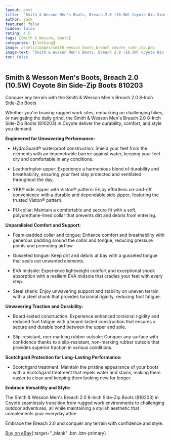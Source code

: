```yaml
---
layout: post
title:  "Smith & Wesson Men's Boots, Breach 2.0 (10.5W) Coyote 8in Side-Zip Boots"
author: jack
featured: false
hidden: false
rating: 4.5
tags: [Smith & Wesson, Boots]
categories: [Clothing]
image: assets/images/smith_wesson_boots_breach_coyote_side_zip.png
image-text: "Smith & Wesson Men's Boots, Breach 2.0 (10.5W) Coyote 8in Side-Zip Boots"
toc: false
---
```


## Smith & Wesson Men's Boots, Breach 2.0 (10.5W) Coyote 8in Side-Zip Boots 810203

Conquer any terrain with the Smith & Wesson Men's Breach 2.0 8-Inch Side-Zip Boots

Whether you're braving rugged work sites, embarking on challenging hikes, or navigating the daily grind, the Smith & Wesson Men's Breach 2.0 8-Inch Side-Zip Boots (810203) in Coyote deliver the durability, comfort, and style you demand.

__Engineered for Unwavering Performance:__

* HydroGuard® waterproof construction: Shield your feet from the elements with an impenetrable barrier against water, keeping your feet dry and comfortable in any conditions.

* Leather/nylon upper: Experience a harmonious blend of durability and breathability, ensuring your feet stay protected and ventilated throughout the day.

* YKK® side zipper with Viston® pattern: Enjoy effortless on-and-off convenience with a durable and dependable side zipper, featuring the trusted Viston® pattern.

* PU collar: Maintain a comfortable and secure fit with a soft, polyurethane-lined collar that prevents dirt and debris from entering.

__Unparalleled Comfort and Support:__

* Foam-padded collar and tongue: Enhance comfort and breathability with generous padding around the collar and tongue, reducing pressure points and promoting airflow.

* Gusseted tongue: Keep dirt and debris at bay with a gusseted tongue that seals out unwanted elements.

* EVA midsole: Experience lightweight comfort and exceptional shock absorption with a resilient EVA midsole that cradles your feet with every step.

* Steel shank: Enjoy unwavering support and stability on uneven terrain with a steel shank that provides torsional rigidity, reducing foot fatigue.

__Unwavering Traction and Durability:__

* Board-lasted construction: Experience enhanced torsional rigidity and reduced foot fatigue with a board-lasted construction that ensures a secure and durable bond between the upper and sole.

* Slip-resistant, non-marking rubber outsole: Conquer any surface with confidence thanks to a slip-resistant, non-marking rubber outsole that provides superior traction in various conditions.

__Scotchgard Protection for Long-Lasting Performance:__

* Scotchgard treatment: Maintain the pristine appearance of your boots with a Scotchgard treatment that repels water and stains, making them easier to clean and keeping them looking new for longer.

__Embrace Versatility and Style:__

The Smith & Wesson Men's Breach 2.0 8-Inch Side-Zip Boots (810203) in Coyote seamlessly transition from rugged work environments to challenging outdoor adventures, all while maintaining a stylish aesthetic that complements your everyday attire.

Embrace the Breach 2.0 and conquer any terrain with confidence and style.

[Buy on eBay](https://ebay.us/HlHptm){:target="_blank" .btn .btn-primary}
